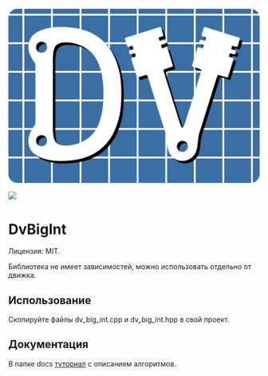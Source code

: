 ![](logo.png)

[![](https://github.com/dviglo2d/dv_big_int/actions/workflows/tester.yml/badge.svg)](https://github.com/dviglo2d/dv_big_int/actions)

# DvBigInt

Лицензия: MIT.

Библиотека не имеет зависимостей, можно использовать отдельно от движка.

## Использование

Скопируйте файлы dv_big_int.cpp и dv_big_int.hpp в свой проект.

## Документация

В папке docs [туториал](docs/1_basics.md) с описанием алгоритмов.
